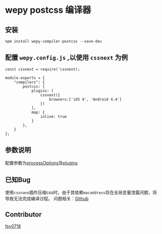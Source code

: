 # wepy postcss 编译器

## 安装

```
npm install wepy-compiler-postcss --save-dev
```


## 配置 `wepy.config.js` ,以使用 `cssnext` 为例

```
const cssnext = require('cssnext);

module.exports = {
    "compilers": {
        postcss: {
            plugins: [
                cssnext({
                    browsers:['iOS 9', 'Android 4.4']
                })
            ],
            map: {
                inline: true
            }
        },
    }
};
```

## 参数说明
配置参数为[processOptions](http://api.postcss.org/global.html#processOptions)及[plugins](http://api.postcss.org/global.html#Plugin)


## 已知Bug

使用`cssnano`插件压缩css时，由于其依赖`macaddress`存在全局变量泄露问题，将导致无法完成编译过程。
问题相关：[Github](https://github.com/webpack-contrib/css-loader/pull/472)

## Contributor

[fsy0718](mailto:fsy0718@gmail.com)

